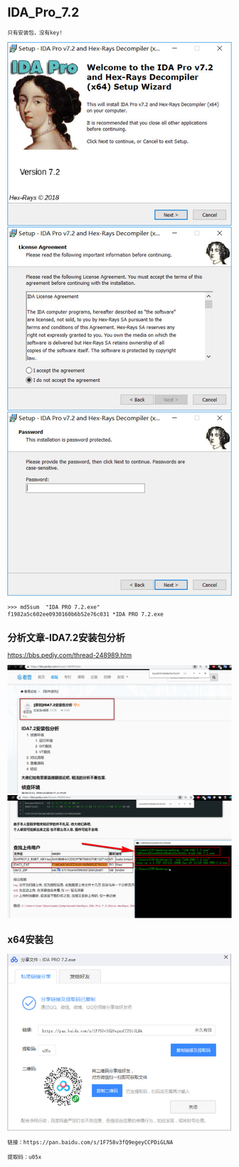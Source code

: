 # IDA_Pro_7.2


`只有安装包，没有key!`

![](0.jpg)
![](./0-1.jpg)
![](./0-2.jpg)

```
>>> md5sum  "IDA PRO 7.2.exe"
f1982a5c602ee0930160b6b52e76c031 *IDA PRO 7.2.exe

```

## 分析文章-IDA7.2安装包分析

https://bbs.pediy.com/thread-248989.htm

![](./1.jpg)
![](./2.jpg)

## x64安装包
![](./3.jpg)
```
链接：https://pan.baidu.com/s/1F758v3fQ9egeyCCPDiGLNA 

提取码：u05x

```
